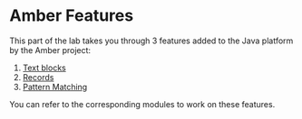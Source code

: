 Amber Features
==============

This part of the lab takes you through 3 features added to the Java platform by the Amber project: 

1. [Text blocks](A_Text-blocks/Readme.md)
2. [Records](B_Records/Readme.md)
3. [Pattern Matching](C_Pattern-matching/Readme.md)

You can refer to the corresponding modules to work on these features. 